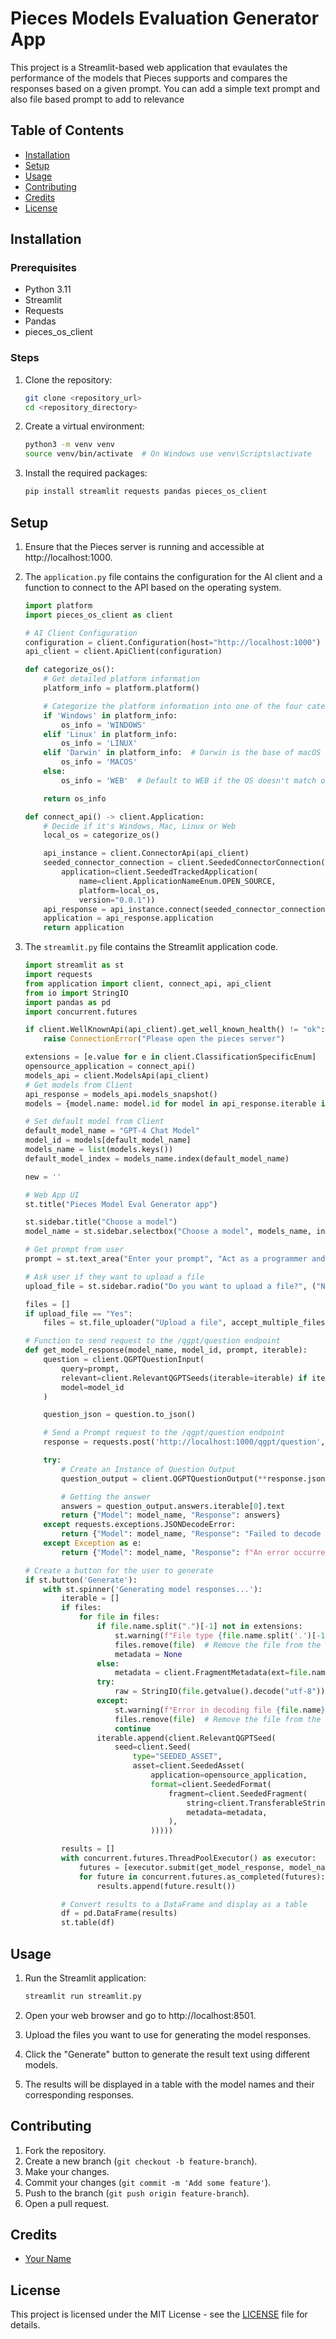 # Pieces Models Evaluation Generator App

This project is a Streamlit-based web application that evaulates the performance of the models that Pieces supports and compares the responses based on a given prompt. You can add a simple text prompt and also file based prompt to add to relevance

## Table of Contents
- [Installation](#installation)
- [Setup](#setup)
- [Usage](#usage)
- [Contributing](#contributing)
- [Credits](#credits)
- [License](#license)

## Installation

### Prerequisites
- Python 3.11
- Streamlit
- Requests
- Pandas
- pieces_os_client

### Steps
1. Clone the repository:
    ```sh
    git clone <repository_url>
    cd <repository_directory>
    ```

2. Create a virtual environment:
    ```sh
    python3 -m venv venv
    source venv/bin/activate  # On Windows use venv\Scripts\activate
    ```

3. Install the required packages:
    ```sh
    pip install streamlit requests pandas pieces_os_client
    ```

## Setup

1. Ensure that the Pieces server is running and accessible at http://localhost:1000.

2. The `application.py` file contains the configuration for the AI client and a function to connect to the API based on the operating system.

    ```python
    import platform
    import pieces_os_client as client

    # AI Client Configuration
    configuration = client.Configuration(host="http://localhost:1000")
    api_client = client.ApiClient(configuration)

    def categorize_os():
        # Get detailed platform information
        platform_info = platform.platform()

        # Categorize the platform information into one of the four categories
        if 'Windows' in platform_info:
            os_info = 'WINDOWS'
        elif 'Linux' in platform_info:
            os_info = 'LINUX'
        elif 'Darwin' in platform_info:  # Darwin is the base of macOS
            os_info = 'MACOS'
        else:
            os_info = 'WEB'  # Default to WEB if the OS doesn't match others

        return os_info

    def connect_api() -> client.Application:
        # Decide if it's Windows, Mac, Linux or Web
        local_os = categorize_os()

        api_instance = client.ConnectorApi(api_client)
        seeded_connector_connection = client.SeededConnectorConnection(
            application=client.SeededTrackedApplication(
                name=client.ApplicationNameEnum.OPEN_SOURCE,
                platform=local_os,
                version="0.0.1"))
        api_response = api_instance.connect(seeded_connector_connection=seeded_connector_connection)
        application = api_response.application
        return application
    ```

3. The `streamlit.py` file contains the Streamlit application code.

    ```python
    import streamlit as st
    import requests
    from application import client, connect_api, api_client
    from io import StringIO
    import pandas as pd
    import concurrent.futures

    if client.WellKnownApi(api_client).get_well_known_health() != "ok":
        raise ConnectionError("Please open the pieces server")

    extensions = [e.value for e in client.ClassificationSpecificEnum]
    opensource_application = connect_api()
    models_api = client.ModelsApi(api_client)
    # Get models from Client
    api_response = models_api.models_snapshot()
    models = {model.name: model.id for model in api_response.iterable if model.cloud or model.downloaded}

    # Set default model from Client
    default_model_name = "GPT-4 Chat Model"
    model_id = models[default_model_name]
    models_name = list(models.keys())
    default_model_index = models_name.index(default_model_name)

    new = ''

    # Web App UI 
    st.title("Pieces Model Eval Generator app")

    st.sidebar.title("Choose a model")
    model_name = st.sidebar.selectbox("Choose a model", models_name, index=default_model_index)

    # Get prompt from user
    prompt = st.text_area("Enter your prompt", "Act as a programmer and generate a README text for a project in less than 50 words")

    # Ask user if they want to upload a file
    upload_file = st.sidebar.radio("Do you want to upload a file?", ("No", "Yes"))

    files = []
    if upload_file == "Yes":
        files = st.file_uploader("Upload a file", accept_multiple_files=True)

    # Function to send request to the /qgpt/question endpoint
    def get_model_response(model_name, model_id, prompt, iterable):
        question = client.QGPTQuestionInput(
            query=prompt,
            relevant=client.RelevantQGPTSeeds(iterable=iterable) if iterable else {"iterable": []},
            model=model_id
        )

        question_json = question.to_json()

        # Send a Prompt request to the /qgpt/question endpoint
        response = requests.post('http://localhost:1000/qgpt/question', data=question_json)

        try:
            # Create an Instance of Question Output 
            question_output = client.QGPTQuestionOutput(**response.json())

            # Getting the answer
            answers = question_output.answers.iterable[0].text
            return {"Model": model_name, "Response": answers}
        except requests.exceptions.JSONDecodeError:
            return {"Model": model_name, "Response": "Failed to decode JSON response"}
        except Exception as e:
            return {"Model": model_name, "Response": f"An error occurred: {str(e)}"}

    # Create a button for the user to generate 
    if st.button('Generate'):
        with st.spinner('Generating model responses...'):
            iterable = []
            if files:
                for file in files:
                    if file.name.split(".")[-1] not in extensions:
                        st.warning(f"File type {file.name.split('.')[-1]} not supported.")
                        files.remove(file)  # Remove the file from the list of the files because it is not valid
                        metadata = None
                    else:
                        metadata = client.FragmentMetadata(ext=file.name.split(".")[-1])
                    try:
                        raw = StringIO(file.getvalue().decode("utf-8"))
                    except:
                        st.warning(f"Error in decoding file {file.name}")
                        files.remove(file)  # Remove the file from the list of the files because it is not valid
                        continue
                    iterable.append(client.RelevantQGPTSeed(
                        seed=client.Seed(
                            type="SEEDED_ASSET",
                            asset=client.SeededAsset(
                                application=opensource_application,
                                format=client.SeededFormat(
                                    fragment=client.SeededFragment(
                                        string=client.TransferableString(raw=raw.read()),
                                        metadata=metadata,
                                    ),
                                )))))

            results = []
            with concurrent.futures.ThreadPoolExecutor() as executor:
                futures = [executor.submit(get_model_response, model_name, model_id, prompt, iterable) for model_name, model_id in models.items()]
                for future in concurrent.futures.as_completed(futures):
                    results.append(future.result())

            # Convert results to a DataFrame and display as a table
            df = pd.DataFrame(results)
            st.table(df)
    ```

## Usage

1. Run the Streamlit application:
    ```sh
    streamlit run streamlit.py
    ```

2. Open your web browser and go to http://localhost:8501.

3. Upload the files you want to use for generating the model responses.

4. Click the "Generate" button to generate the result text using different models.

5. The results will be displayed in a table with the model names and their corresponding responses.

## Contributing

1. Fork the repository.
2. Create a new branch (`git checkout -b feature-branch`).
3. Make your changes.
4. Commit your changes (`git commit -m 'Add some feature'`).
5. Push to the branch (`git push origin feature-branch`).
6. Open a pull request.

## Credits

- [Your Name](https://github.com/yourusername)

## License

This project is licensed under the MIT License - see the [LICENSE](LICENSE) file for details.
